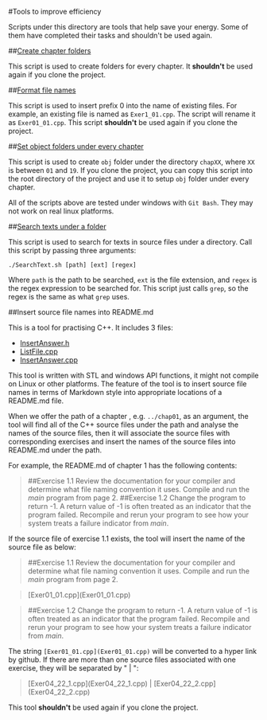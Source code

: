#Tools to improve efficiency

Scripts under this directory are tools that help save your energy. Some of them have completed
their tasks and shouldn't be used again.

##[Create chapter folders](CreateAllChapters.sh)

This script is used to create folders for every chapter. It __shouldn't__ be used 
again if you clone the project.

##[Format file names](FormatFileName.sh)

This script is used to insert prefix 0 into the name of existing files. For example,
an existing file is named as `Exer1_01.cpp`. The script will rename it as `Exer01_01.cpp`.
This script __shouldn't__ be used again if you clone the project.

##[Set object folders under every chapter](SetUpObjectionFolder.sh)

This script is used to create `obj` folder under the directory `chapXX`, where `XX` is between
`01` and `19`. If you clone the project, you can copy this script into the root directory of the project
and use it to setup `obj` folder under every chapter.

All of the scripts above are tested under windows with `Git Bash`. They may not work on real linux
platforms.

##[Search texts under a folder](SearchText.sh)

This script is used to search for texts in source files under a directory.
Call this script by passing three arguments:
```
./SearchText.sh [path] [ext] [regex]
```

Where `path` is the path to be searched, `ext` is the file extension, and `regex` 
is the regex expression to be searched for. This script just calls `grep`, so the regex is the same
as what `grep` uses.

##Insert source file names into README.md

This is a tool for practising C++. It includes 3 files:

- [InsertAnswer.h](InsertAnswer.h) 
- [ListFile.cpp](ListFile.cpp) 
- [InsertAnswer.cpp](InsertAnswer.cpp)

This tool is written with STL and windows API functions, it might not compile on Linux or other
platforms. The feature of the tool is to insert source file names in terms of Markdown style into
appropriate locations of a README.md file.

When we offer the path of a chapter , e.g. `../chap01`, as an argument, the tool will find all
of the C++ source files under the path and analyse the names of the source files, 
then it will associate the source files with corresponding exercises and insert 
the names of the source files into README.md under the path.

For example, the README.md of chapter 1 has the following contents:

>##Exercise 1.1
> Review the documentation for your compiler and determine what file naming convention it uses. Compile and run the _main_ program from page 2.
>##Exercise 1.2
> Change the program to return -1. A return value of -1 is often treated as an indicator that the program failed. Recompile and rerun your program to see how your system treats a failure indicator from _main_.

If the source file of exercise 1.1 exists, the tool will insert the name of the source file as below:

>##Exercise 1.1
> Review the documentation for your compiler and determine what file naming convention it uses. Compile and run the _main_ program from page 2.

>\[Exer01_01.cpp\]\(Exer01_01.cpp\)

>##Exercise 1.2
> Change the program to return -1. A return value of -1 is often treated as an indicator that the program failed. Recompile and rerun your program to see how your system treats a failure indicator from _main_.

The string `[Exer01_01.cpp](Exer01_01.cpp)` will be converted to a hyper link by github.
If there are more than one source files associated with one exercise, they will be separated by " | ":

>\[Exer04_22_1.cpp\]\(Exer04_22_1.cpp\) | \[Exer04_22_2.cpp\]\(Exer04_22_2.cpp\)

This tool __shouldn't__ be used again if you clone the project.